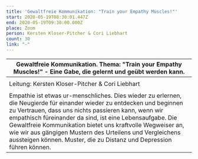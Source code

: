 ```yaml
---
title: 'Gewaltfreie Kommunikation: "Train your Empathy Muscles!"'
start: 2020-05-19T08:30:01.447Z
end: 2020-05-19T09:30:00.000Z
place: Zoom
person: Kersten Kloser-Pitcher & Cori Liebhart
count: 30
link: "-"
---
```

<!--StartFragment-->

| Gewaltfreie Kommunikation. Thema: "Train your Empathy Muscles!" - Eine Gabe, die gelernt und geübt werden kann.                                                                                                                                                                                                                                                                                                                               |
| --------------------------------------------------------------------------------------------------------------------------------------------------------------------------------------------------------------------------------------------------------------------------------------------------------------------------------------------------------------------------------------------------------------------------------------------- |
|                                                                                                                                                                                                                                                                                                                                                                                                                                               |
| Leitung: Kersten Kloser-Pitcher & Cori Liebhart                                                                                                                                                                                                                                                                                                                                                                                               |
|                                                                                                                                                                                                                                                                                                                                                                                                                                               |
| Empathie ist etwas ur-menschliches. Dies wieder zu erlernen, die Neugierde für einander wieder zu entdecken und beginnen zu Vertrauen, dass uns nichts passieren kann, wenn wir empathisch füreinander da sind, ist eine Lebensaufgabe. Die Gewaltfreie Kommunikation bietet uns kraftvolle Wegweiser an, wie wir aus gängigen Mustern des Urteilens und Vergleichens aussteigen können. Muster, die zu Distanz und Depression führen können. |

<!--EndFragment-->